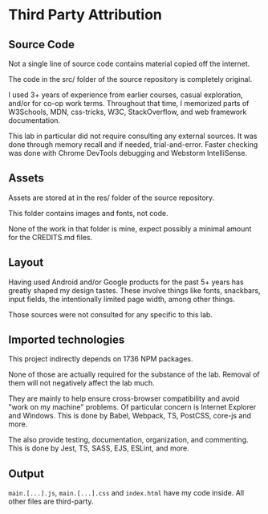 # Third Party Attribution

## Source Code

Not a single line of source code contains material copied off the internet.

The code in the src/ folder of the source repository is completely original.

I used 3+ years of experience from earlier courses, casual exploration, and/or for co-op work terms.
Throughout that time, I memorized parts of W3Schools, MDN, css-tricks, W3C, StackOverflow,
and web framework documentation.

This lab in particular did not require consulting any external sources.
It was done through memory recall and if needed, trial-and-error.
Faster checking was done with Chrome DevTools debugging and Webstorm IntelliSense.

## Assets

Assets are stored at in the res/ folder of the source repository.

This folder contains images and fonts, not code.

None of the work in that folder is mine, expect possibly a minimal amount for the CREDITS.md files.

## Layout

Having used Android and/or Google products for the past 5+ years has greatly shaped my design tastes.
These involve things like fonts, snackbars, input fields, the intentionally limited page width, among other things.

Those sources were not consulted for any specific to this lab.

## Imported technologies

This project indirectly depends on 1736 NPM packages.

None of those are actually required for the substance of the lab.
Removal of them will not negatively affect the lab much.

They are mainly to help ensure cross-browser compatibility and avoid "work on my machine" problems.
Of particular concern is Internet Explorer and Windows.
This is done by Babel, Webpack, TS, PostCSS, core-js and more.

The also provide testing, documentation, organization, and commenting.
This is done by Jest, TS, SASS, EJS, ESLint, and more.

## Output

`main.[...].js`, `main.[...].css` and `index.html` have my code inside.
All other files are third-party.
